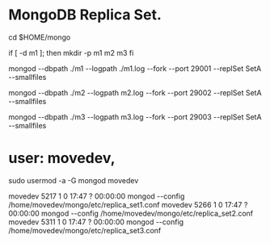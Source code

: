 # MongoDB Replica Set.

cd $HOME/mongo

if [ -d m1 ]; then
	mkdir -p m1 m2 m3
fi

mongod --dbpath ./m1 --logpath ./m1.log --fork --port 29001 --replSet SetA --smallfiles

mongod --dbpath ./m2 --logpath m2.log --fork --port 29002 --replSet SetA  --smallfiles

mongod --dbpath ./m3 --logpath m3.log --fork --port 29003 --replSet SetA  --smallfiles

# user: movedev, 

 sudo usermod -a -G mongod movedev


 movedev   5217     1  0 17:47 ?        00:00:00 mongod --config /home/movedev/mongo/etc/replica_set1.conf
 movedev   5266     1  0 17:47 ?        00:00:00 mongod --config /home/movedev/mongo/etc/replica_set2.conf
 movedev   5311     1  0 17:47 ?        00:00:00 mongod --config /home/movedev/mongo/etc/replica_set3.conf

